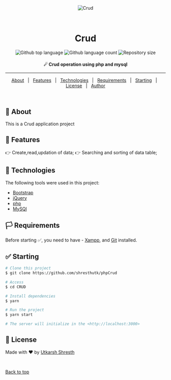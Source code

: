 <div align="center" id="top"> 
  <img src="https://miro.medium.com/max/1400/1*2eBdh0vLZjUyCDF6x1EqvQ.png" alt="Crud" />

  &#xa0;

  <!-- <a href="https://sudoku(prjct).netlify.app">Demo</a> -->
</div>

<h1 align="center"><b>Crud</b></h1>

<p align="center">
  <img alt="Github top language" src="https://img.shields.io/github/languages/top/shresthutk/phpCrud?color=56BEB8">

  <img alt="Github language count" src="https://img.shields.io/github/languages/count/shresthutk/phpCrud?color=56BEB8">

  <img alt="Repository size" src="https://img.shields.io/github/repo-size/shresthutk/phpCrud?color=56BEB8">

  <!-- <img alt="License" src="https://img.shields.io/github/license/shresthutk/phpCrud?color=56BEB8"> -->

  <!-- <img alt="Github issues" src="https://img.shields.io/github/issues/{{YOUR_GITHUB_USERNAME}}/sudoku(prjct)?color=56BEB8" /> -->

  <!-- <img alt="Github forks" src="https://img.shields.io/github/forks/{{YOUR_GITHUB_USERNAME}}/sudoku(prjct)?color=56BEB8" /> -->

  <!-- <img alt="Github stars" src="https://img.shields.io/github/stars/{{YOUR_GITHUB_USERNAME}}/sudoku(prjct)?color=56BEB8" /> -->
</p>

<!-- Status --> 

<h4 align="center"> 
  ☄  Crud operation using php and mysql
</h4> 

<hr>

<p align="center">
  <a href="#🎯-about">About</a> &#xa0; | &#xa0; 
  <a href="#🎇-features">Features</a> &#xa0; | &#xa0;
  <a href="#🚀-technologies">Technologies</a> &#xa0; | &#xa0;
  <a href="#🏳-requirements">Requirements</a> &#xa0; | &#xa0;
  <a href="#✅ -starting">Starting</a> &#xa0; | &#xa0;
  <a href="📝-license">License</a> &#xa0; | &#xa0;
  <a href="https://github.com/shresthutk" target="_blank">Author</a>
</p>

<br>

## 🎯 About ##

This is a Crud application project

## 🎇 Features ##

👉 Create,read,updation of data;
👉 Searching and sorting of data table;

## 🚀 Technologies ##

The following tools were used in this project:

- [Bootstrap](https://getbootstrap.com/)
- [jQuery](https://jquery.com/)
- [php](https://www.php.net/)
- [MySQl](https://www.mysql.com/)

## 🏳 Requirements ##

Before starting ✅, you need to have - [Xampp](https://www.apachefriends.org/),  and [Git](https://git-scm.com) installed.

## ✅ Starting ##

```bash
# Clone this project
$ git clone https://github.com/shresthutk/phpCrud

# Access
$ cd CRUD

# Install dependencies
$ yarn

# Run the project
$ yarn start

# The server will initialize in the <http://localhost:3000>
```

## 📝 License ##

Made with ♥ by <a href="https://github.com/shresthutk" target="_blank">Utkarsh Shresth</a>

&#xa0;

<a href="#top">Back to top</a>
